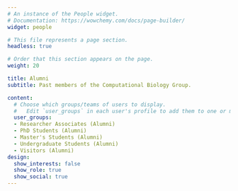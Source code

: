 ```yaml
---
# An instance of the People widget.
# Documentation: https://wowchemy.com/docs/page-builder/
widget: people

# This file represents a page section.
headless: true

# Order that this section appears on the page.
weight: 20

title: Alumni
subtitle: Past members of the Computational Biology Group.

content:
  # Choose which groups/teams of users to display.
  #   Edit `user_groups` in each user's profile to add them to one or more of these groups.
  user_groups:
  - Researcher Associates (Alumni)
  - PhD Students (Alumni)
  - Master's Students (Alumni)
  - Undergraduate Students (Alumni)
  - Visitors (Alumni)
design:
  show_interests: false
  show_role: true
  show_social: true
---
```

